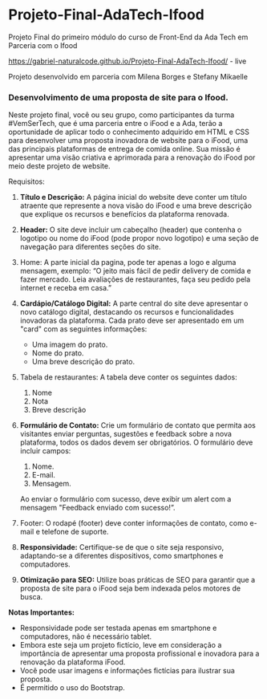 # Projeto-Final-AdaTech-Ifood
 
   Projeto Final do primeiro módulo do curso de Front-End da Ada Tech em Parceria com o Ifood
  
   https://gabriel-naturalcode.github.io/Projeto-Final-AdaTech-Ifood/ - live
   
   Projeto desenvolvido em parceria com Milena Borges e Stefany Mikaelle

   
  
  ### Desenvolvimento de uma proposta de site para o Ifood.

   Neste projeto final, você ou seu grupo, como participantes da turma #VemSerTech, que é uma parceria entre o iFood e a Ada, terão a oportunidade de aplicar todo o conhecimento adquirido em HTML e CSS para desenvolver uma proposta inovadora de website para o iFood, uma das principais plataformas de entrega de comida online. Sua missão é apresentar uma visão criativa e aprimorada para a renovação do iFood por meio deste projeto de website.

Requisitos:

   1. **Título e Descrição:** A página inicial do website deve conter um título atraente que represente a nova visão do iFood e uma breve descrição que explique os recursos e benefícios da plataforma renovada.
   2. **Header:** O site deve incluir um cabeçalho (header) que contenha o logotipo ou nome do iFood (pode propor novo logotipo) e uma seção de navegação para diferentes seções do site. 
   3. Home: A parte inicial da pagina, pode ter apenas a logo e alguma mensagem, exemplo: “O jeito mais fácil de pedir delivery de comida e fazer mercado. Leia avaliações de restaurantes, faça seu pedido pela internet e receba em casa.”
   4. **Cardápio/Catálogo Digital:** A parte central do site deve apresentar o novo catálogo digital, destacando os recursos e funcionalidades inovadoras da plataforma. Cada prato deve ser apresentado em um "card" com as seguintes informações:
       - Uma imagem do prato.
       - Nome do prato.
       - Uma breve descrição do prato.
   5. Tabela de restaurantes: A tabela deve conter os seguintes dados:
       1. Nome
       2. Nota
       3. Breve descrição
   6. **Formulário de Contato:** Crie um formulário de contato que permita aos visitantes enviar perguntas, sugestões e feedback sobre a nova plataforma, todos os dados devem ser obrigatórios. O formulário deve incluir campos:
       1. Nome.
       2. E-mail.
       3. Mensagem.
       
       Ao enviar o formulário com sucesso, deve exibir um alert com a mensagem "Feedback enviado com sucesso!”.
    
   7. Footer: O rodapé (footer) deve conter informações de contato, como e-mail e telefone de suporte.
   8. **Responsividade:** Certifique-se de que o site seja responsivo, adaptando-se a diferentes dispositivos, como smartphones e computadores.
   9. **Otimização para SEO:** Utilize boas práticas de SEO para garantir que a proposta de site para o iFood seja bem indexada pelos motores de busca.

**Notas Importantes:**

   - Responsividade pode ser testada apenas em smartphone e computadores, não é necessário tablet.
   - Embora este seja um projeto fictício, leve em consideração a importância de apresentar uma proposta profissional e inovadora para a renovação da plataforma iFood.
   - Você pode usar imagens e informações fictícias para ilustrar sua proposta.
   - É permitido o uso do Bootstrap.
